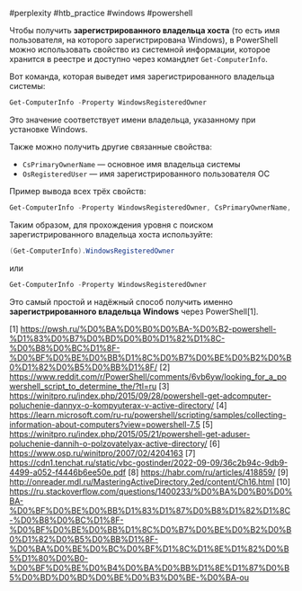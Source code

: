 #perplexity #htb_practiсe #windows #powershell 

Чтобы получить **зарегистрированного владельца хоста** (то есть имя пользователя, на которого зарегистрирована Windows), в PowerShell можно использовать свойство из системной информации, которое хранится в реестре и доступно через командлет `Get-ComputerInfo`.

Вот команда, которая выведет имя зарегистрированного владельца системы:

```powershell
Get-ComputerInfo -Property WindowsRegisteredOwner
```

Это значение соответствует имени владельца, указанному при установке Windows.

Также можно получить другие связанные свойства:

- `CsPrimaryOwnerName` — основное имя владельца системы
- `OsRegisteredUser` — имя зарегистрированного пользователя ОС

Пример вывода всех трёх свойств:

```powershell
Get-ComputerInfo -Property WindowsRegisteredOwner, CsPrimaryOwnerName, OsRegisteredUser
```

Таким образом, для прохождения уровня с поиском зарегистрированного владельца хоста используйте:

```powershell
(Get-ComputerInfo).WindowsRegisteredOwner
```

или

```powershell
Get-ComputerInfo -Property WindowsRegisteredOwner
```

Это самый простой и надёжный способ получить именно **зарегистрированного владельца Windows** через PowerShell[1].

[1] https://pwsh.ru/%D0%BA%D0%B0%D0%BA-%D0%B2-powershell-%D1%83%D0%B7%D0%BD%D0%B0%D1%82%D1%8C-%D0%B8%D0%BC%D1%8F-%D0%BF%D0%BE%D0%BB%D1%8C%D0%B7%D0%BE%D0%B2%D0%B0%D1%82%D0%B5%D0%BB%D1%8F/
[2] https://www.reddit.com/r/PowerShell/comments/6vb6yw/looking_for_a_powershell_script_to_determine_the/?tl=ru
[3] https://winitpro.ru/index.php/2015/09/28/powershell-get-adcomputer-poluchenie-dannyx-o-kompyuterax-v-active-directory/
[4] https://learn.microsoft.com/ru-ru/powershell/scripting/samples/collecting-information-about-computers?view=powershell-7.5
[5] https://winitpro.ru/index.php/2015/05/21/powershell-get-aduser-poluchenie-dannih-o-polzovatelyax-active-directory/
[6] https://www.osp.ru/winitpro/2007/02/4204163
[7] https://cdn1.tenchat.ru/static/vbc-gostinder/2022-09-09/36c2b94c-9db9-4499-a052-f4446b6ee50e.pdf
[8] https://habr.com/ru/articles/418859/
[9] http://onreader.mdl.ru/MasteringActiveDirectory.2ed/content/Ch16.html
[10] https://ru.stackoverflow.com/questions/1400233/%D0%BA%D0%B0%D0%BA-%D0%BF%D0%BE%D0%BB%D1%83%D1%87%D0%B8%D1%82%D1%8C-%D0%B8%D0%BC%D1%8F-%D0%BF%D0%BE%D0%BB%D1%8C%D0%B7%D0%BE%D0%B2%D0%B0%D1%82%D0%B5%D0%BB%D1%8F-%D0%BA%D0%BE%D0%BC%D0%BF%D1%8C%D1%8E%D1%82%D0%B5%D1%80%D0%B0-%D0%BF%D0%BE%D0%B4%D0%BA%D0%BB%D1%8E%D1%87%D0%B5%D0%BD%D0%BD%D0%BE%D0%B3%D0%BE-%D0%BA-ou